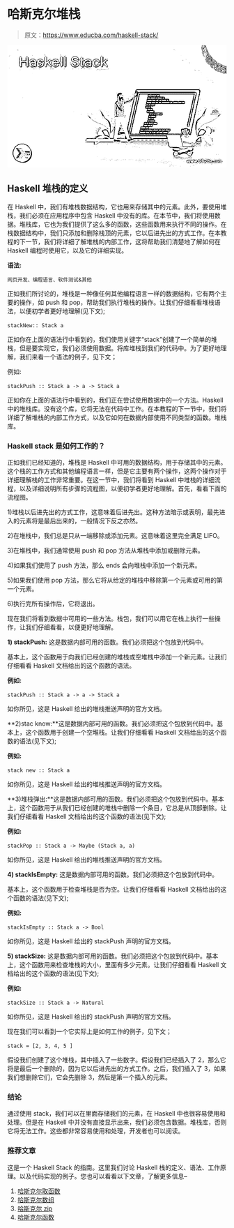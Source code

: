 # 哈斯克尔堆栈

> 原文：<https://www.educba.com/haskell-stack/>

![Haskell Stack](img/235f548252bbe85b226ee3dd9a7d7f4c.png)



## Haskell 堆栈的定义

在 Haskell 中，我们有堆栈数据结构，它也用来存储其中的元素。此外，要使用堆栈，我们必须在应用程序中包含 Haskell 中没有的库。在本节中，我们将使用数据。堆栈库，它也为我们提供了这么多的函数，这些函数用来执行不同的操作。在栈数据结构中，我们只添加和删除栈顶的元素，它以后进先出的方式工作。在本教程的下一节，我们将详细了解堆栈的内部工作，这将帮助我们清楚地了解如何在 Haskell 编程时使用它，以及它的详细实现。

**语法:**

<small>网页开发、编程语言、软件测试&其他</small>

正如我们所讨论的，堆栈是一种像任何其他编程语言一样的数据结构，它有两个主要的操作，如 push 和 pop，帮助我们执行堆栈的操作。让我们仔细看看堆栈语法，以便初学者更好地理解(见下文);

`stackNew:: Stack a`

正如你在上面的语法行中看到的，我们使用关键字“stack”创建了一个简单的堆栈，但是要实现它，我们必须使用数据。将库堆栈到我们的代码中。为了更好地理解，我们来看一个语法的例子，见下文；

例如:

`stackPush :: Stack a -> a -> Stack a`

正如你在上面的语法行中看到的，我们正在尝试使用数据中的一个方法。Haskell 中的堆栈库。没有这个库，它将无法在代码中工作。在本教程的下一节中，我们将详细了解堆栈的内部工作方式，以及它如何在数据内部使用不同类型的函数。堆栈库。

### Haskell stack 是如何工作的？

正如我们已经知道的，堆栈是 Haskell 中可用的数据结构，用于存储其中的元素。这个栈的工作方式和其他编程语言一样，但是它主要有两个操作，这两个操作对于详细理解栈的工作非常重要。在这一节中，我们将看到 Haskell 中堆栈的详细流程，以及详细说明所有步骤的流程图，以便初学者更好地理解。首先，看看下面的流程图。

1)堆栈以后进先出的方式工作，这意味着后进先出。这种方法暗示或表明，最先进入的元素将是最后出来的，一般情况下反之亦然。

2)在堆栈中，我们总是只从一端移除或添加元素。这意味着这里完全满足 LIFO。

3)在堆栈中，我们通常使用 push 和 pop 方法从堆栈中添加或删除元素。

4)如果我们使用了 push 方法，那么 ends 会向堆栈中添加一个新元素。

5)如果我们使用 pop 方法，那么它将从给定的堆栈中移除第一个元素或可用的第一个元素。

6)执行完所有操作后，它将退出。

现在我们将看到数据中可用的一些方法。栈包，我们可以用它在栈上执行一些操作，让我们仔细看看，以便更好地理解。

**1) stackPush:** 这是数据内部可用的函数。我们必须把这个包放到代码中。

基本上，这个函数用于向我们已经创建的堆栈或空堆栈中添加一个新元素。让我们仔细看看 Haskell 文档给出的这个函数的语法。

**例如:**

`stackPush :: Stack a -> a -> Stack a`

如你所见，这是 Haskell 给出的堆栈推送声明的官方文档。

**2)stac know:**这是数据内部可用的函数。我们必须把这个包放到代码中。基本上，这个函数用于创建一个空堆栈。让我们仔细看看 Haskell 文档给出的这个函数的语法(见下文);

**例如:**

`stack new :: Stack a`

如你所见，这是 Haskell 给出的堆栈推送声明的官方文档。

**3)堆栈弹出:**这是数据内部可用的函数。我们必须把这个包放到代码中。基本上，这个函数用于从我们已经创建的堆栈中删除一个条目，它总是从顶部删除。让我们仔细看看 Haskell 文档给出的这个函数的语法(见下文);

**例如:**

`stackPop :: Stack a -> Maybe (Stack a, a)`

如你所见，这是 Haskell 给出的堆栈推送声明的官方文档。

**4) stackIsEmpty:** 这是数据内部可用的函数。我们必须把这个包放到代码中。

基本上，这个函数用于检查堆栈是否为空。让我们仔细看看 Haskell 文档给出的这个函数的语法(见下文);

**例如:**

`stackIsEmpty :: Stack a -> Bool`

如你所见，这是 Haskell 给出的 stackPush 声明的官方文档。

**5) stackSize:** 这是数据内部可用的函数。我们必须把这个包放到代码中。基本上，这个函数用来检查堆栈的大小，里面有多少元素。让我们仔细看看 Haskell 文档给出的这个函数的语法(见下文);

**例如:**

`stackSize :: Stack a -> Natural`

如你所见，这是 Haskell 给出的 stackPush 声明的官方文档。

现在我们可以看到一个它实际上是如何工作的例子，见下文；

`stack = [2, 3, 4, 5 ]`

假设我们创建了这个堆栈，其中插入了一些数字。假设我们已经插入了 2，那么它将是最后一个删除的，因为它以后进先出的方式工作。之后，我们插入了 3，如果我们想删除它们，它会先删除 3，然后是第一个插入的元素。

### 结论

通过使用 stack，我们可以在里面存储我们的元素，在 Haskell 中也很容易使用和处理。但是在 Haskell 中并没有直接显示出来，我们必须包含数据。堆栈库，否则它将无法工作。这些都非常容易使用和处理，开发者也可以阅读。

### 推荐文章

这是一个 Haskell Stack 的指南。这里我们讨论 Haskell 栈的定义、语法、工作原理。以及代码实现的例子。您也可以看看以下文章，了解更多信息–

1.  [哈斯克尔取函数](https://www.educba.com/haskell-take-function/)
2.  [哈斯克尔数组](https://www.educba.com/haskell-array/)
3.  [哈斯克尔 zip](https://www.educba.com/haskell-zip/)
4.  [哈斯克尔函数](https://www.educba.com/haskell-function/)





